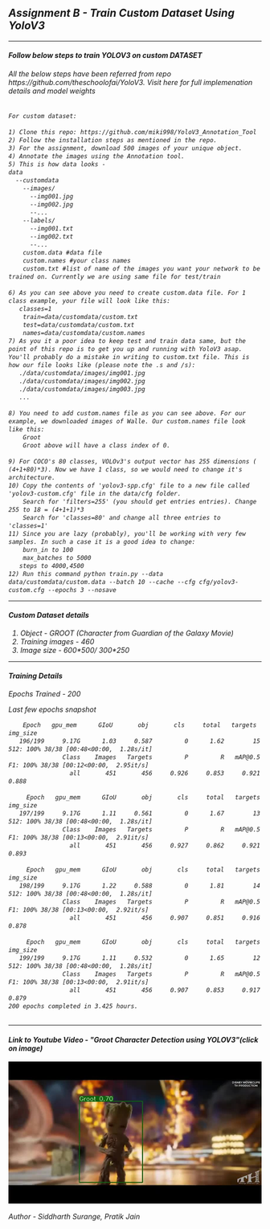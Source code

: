 <h2><i><b> Assignment B - Train Custom Dataset Using YoloV3 </B><I></H2>
<HR>

<H4> Follow below steps to train YOLOV3 on custom DATASET</H4>
<H6> All the below steps have been referred from repo https://github.com/theschoolofai/YoloV3. Visit here for full implemenation details and model weights</H6>


```
For custom dataset:

1) Clone this repo: https://github.com/miki998/YoloV3_Annotation_Tool
2) Follow the installation steps as mentioned in the repo.
3) For the assignment, download 500 images of your unique object.
4) Annotate the images using the Annotation tool.
5) This is how data looks -
data
  --customdata
    --images/
      --img001.jpg
      --img002.jpg
      --...
    --labels/
      --img001.txt
      --img002.txt
      --...
    custom.data #data file
    custom.names #your class names
    custom.txt #list of name of the images you want your network to be trained on. Currently we are using same file for test/train

6) As you can see above you need to create custom.data file. For 1 class example, your file will look like this:
   classes=1
    train=data/customdata/custom.txt
    test=data/customdata/custom.txt 
    names=data/customdata/custom.names
7) As you it a poor idea to keep test and train data same, but the point of this repo is to get you up and running with YoloV3 asap.  You'll probably do a mistake in writing to custom.txt file. This is how our file looks like (please note the .s and /s):
   ./data/customdata/images/img001.jpg
   ./data/customdata/images/img002.jpg
   ./data/customdata/images/img003.jpg
   ...

8) You need to add custom.names file as you can see above. For our example, we downloaded images of Walle. Our custom.names file look like this:
    Groot
    Groot above will have a class index of 0.

9) For COCO's 80 classes, VOLOv3's output vector has 255 dimensions ( (4+1+80)*3). Now we have 1 class, so we would need to change it's architecture.
10) Copy the contents of 'yolov3-spp.cfg' file to a new file called 'yolov3-custom.cfg' file in the data/cfg folder.
    Search for 'filters=255' (you should get entries entries). Change 255 to 18 = (4+1+1)*3
    Search for 'classes=80' and change all three entries to 'classes=1'
11) Since you are lazy (probably), you'll be working with very few samples. In such a case it is a good idea to change:
    burn_in to 100
    max_batches to 5000
   steps to 4000,4500
12) Run this command python train.py --data data/customdata/custom.data --batch 10 --cache --cfg cfg/yolov3-custom.cfg --epochs 3 --nosave

```
<hr>

<h4> Custom Dataset details </h3>
<ol>
  <li>Object - GROOT (Character from Guardian of the Galaxy Movie)</li>
  <li>Training images - 460</li>
  <li>Image size - 600*500/ 300*250</li>
</ol>

<hr>

<h4> Training Details </h4>

Epochs Trained - 200

Last few epochs snapshot

```
    Epoch   gpu_mem      GIoU       obj       cls     total   targets  img_size
   196/199     9.17G      1.03     0.587         0      1.62        15       512: 100% 38/38 [00:48<00:00,  1.28s/it]
               Class    Images   Targets         P         R   mAP@0.5        F1: 100% 38/38 [00:12<00:00,  2.95it/s]
                 all       451       456     0.926     0.853     0.921     0.888

     Epoch   gpu_mem      GIoU       obj       cls     total   targets  img_size
   197/199     9.17G      1.11     0.561         0      1.67        13       512: 100% 38/38 [00:48<00:00,  1.28s/it]
               Class    Images   Targets         P         R   mAP@0.5        F1: 100% 38/38 [00:13<00:00,  2.91it/s]
                 all       451       456     0.927     0.862     0.921     0.893

     Epoch   gpu_mem      GIoU       obj       cls     total   targets  img_size
   198/199     9.17G      1.22     0.588         0      1.81        14       512: 100% 38/38 [00:48<00:00,  1.28s/it]
               Class    Images   Targets         P         R   mAP@0.5        F1: 100% 38/38 [00:13<00:00,  2.92it/s]
                 all       451       456     0.907     0.851     0.916     0.878

     Epoch   gpu_mem      GIoU       obj       cls     total   targets  img_size
   199/199     9.17G      1.11     0.532         0      1.65        12       512: 100% 38/38 [00:48<00:00,  1.28s/it]
               Class    Images   Targets         P         R   mAP@0.5        F1: 100% 38/38 [00:13<00:00,  2.91it/s]
                 all       451       456     0.907     0.853     0.917     0.879
200 epochs completed in 3.425 hours.


```
<hr>

<h4><i> Link to Youtube Video - "Groot Character Detection using YOLOV3"(click on image)</h4>

[![IMAGE ALT TEXT](https://github.com/SID-SURANGE/EVA-4.0/blob/master/Session%2013%20YOLOV3/Assignement%20B/Snap.jpg)](https://youtu.be/9AAcoXx8w38 "Groot Character Detection using YOLOV3")

Author - Siddharth Surange, Pratik Jain
